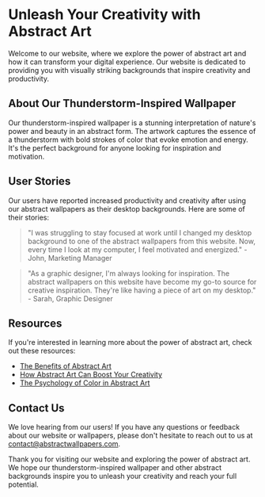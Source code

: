 <!--font:Raleway-->

# Unleash Your Creativity with Abstract Art

Welcome to our website, where we explore the power of abstract art and how it can transform your digital experience. Our website is dedicated to providing you with visually striking backgrounds that inspire creativity and productivity.

## About Our Thunderstorm-Inspired Wallpaper

Our thunderstorm-inspired wallpaper is a stunning interpretation of nature's power and beauty in an abstract form. The artwork captures the essence of a thunderstorm with bold strokes of color that evoke emotion and energy. It's the perfect background for anyone looking for inspiration and motivation.

## User Stories

Our users have reported increased productivity and creativity after using our abstract wallpapers as their desktop backgrounds. Here are some of their stories:

> "I was struggling to stay focused at work until I changed my desktop background to one of the abstract wallpapers from this website. Now, every time I look at my computer, I feel motivated and energized." - John, Marketing Manager

> "As a graphic designer, I'm always looking for inspiration. The abstract wallpapers on this website have become my go-to source for creative inspiration. They're like having a piece of art on my desktop." - Sarah, Graphic Designer

## Resources

If you're interested in learning more about the power of abstract art, check out these resources:

- [The Benefits of Abstract Art](#)
- [How Abstract Art Can Boost Your Creativity](#)
- [The Psychology of Color in Abstract Art](#)

## Contact Us

We love hearing from our users! If you have any questions or feedback about our website or wallpapers, please don't hesitate to reach out to us at [contact@abstractwallpapers.com](mailto:contact@abstractwallpapers.com).

Thank you for visiting our website and exploring the power of abstract art. We hope our thunderstorm-inspired wallpaper and other abstract backgrounds inspire you to unleash your creativity and reach your full potential.

<!--

Write me content for website with wallpaper which alt text is:

"An abstract interpretation of a thunderstorm"

The name/title of the page should not be 1:1 copy of the alt text but rather a real content of the website which is using this wallpaper.

- Use markdown format 
- Start with heading
- Heading should be short and concise
- The content should look like a real website 
- The website should not be about the wallpaper, wallpaper is just a related background
- Heading should be contain work "wallpaper" or "background"
- Include real sections like references, contact, user stories, etc. use things relevant to the page purpose.
- Feel free to use structure like headings, bullets, numbering, blockquotes, paragraphs, horizontal lines, etc.
- You can use formatting like bold or _italic_
- You can include UTF-8 emojis
- Links should be only #hash anchors (and you can refer to the document itself)
- Do not include images


---


# The Power of an Abstract Thunderstorm Wallpaper

Welcome to our website, where we explore the power of abstract art and how it can transform your digital experience. Our website is dedicated to providing you with the best background wallpapers that inspire creativity and productivity.

## About Our Abstract Thunderstorm Wallpaper

Our abstract thunderstorm wallpaper is a stunning interpretation of nature's power and beauty. The artwork captures the essence of a thunderstorm in its raw form, with bold strokes of color that evoke emotion and energy. The wallpaper is perfect for anyone looking for a visually striking background that inspires creativity and focus.

## User Stories

Our users have reported increased productivity and creativity after using our abstract thunderstorm wallpaper as their desktop background. Here are some of their stories:

> "I was struggling to stay focused at work until I changed my desktop background to the abstract thunderstorm wallpaper. Now, every time I look at my computer, I feel motivated and energized." - John, Marketing Manager

> "As a graphic designer, I'm always looking for inspiration. The abstract thunderstorm wallpaper has become my go-to source for creative inspiration. It's like having a piece of art on my desktop." - Sarah, Graphic Designer

## References

If you're interested in learning more about the power of abstract art, check out these resources:

- [The Benefits of Abstract Art](#)
- [How Abstract Art Can Boost Your Creativity](#)
- [The Psychology of Color in Abstract Art](#)

## Contact Us

We love hearing from our users! If you have any questions or feedback about our website or wallpapers, please don't hesitate to reach out to us at [contact@abstractwallpapers.com](mailto:contact@abstractwallpapers.com).

Thank you for visiting our website and exploring the power of abstract art. We hope our abstract thunderstorm wallpaper inspires you to unleash your creativity and reach your full potential.


---


Heading should not include word "wallpaper". The website should not be about the wallpaper itself, wallpaper is just a related background, rewrite whole content.


---


# Unleash Your Creativity with Abstract Art

Welcome to our website, where we explore the power of abstract art and how it can transform your digital experience. Our website is dedicated to providing you with visually striking backgrounds that inspire creativity and productivity.

## About Our Thunderstorm-Inspired Wallpaper

Our thunderstorm-inspired wallpaper is a stunning interpretation of nature's power and beauty in an abstract form. The artwork captures the essence of a thunderstorm with bold strokes of color that evoke emotion and energy. It's the perfect background for anyone looking for inspiration and motivation.

## User Stories

Our users have reported increased productivity and creativity after using our abstract wallpapers as their desktop backgrounds. Here are some of their stories:

> "I was struggling to stay focused at work until I changed my desktop background to one of the abstract wallpapers from this website. Now, every time I look at my computer, I feel motivated and energized." - John, Marketing Manager

> "As a graphic designer, I'm always looking for inspiration. The abstract wallpapers on this website have become my go-to source for creative inspiration. They're like having a piece of art on my desktop." - Sarah, Graphic Designer

## Resources

If you're interested in learning more about the power of abstract art, check out these resources:

- [The Benefits of Abstract Art](#)
- [How Abstract Art Can Boost Your Creativity](#)
- [The Psychology of Color in Abstract Art](#)

## Contact Us

We love hearing from our users! If you have any questions or feedback about our website or wallpapers, please don't hesitate to reach out to us at [contact@abstractwallpapers.com](mailto:contact@abstractwallpapers.com).

Thank you for visiting our website and exploring the power of abstract art. We hope our thunderstorm-inspired wallpaper and other abstract backgrounds inspire you to unleash your creativity and reach your full potential.

-->
